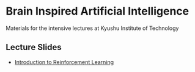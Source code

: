 # Brain Inspired Artificial Intelligence
Materials for the intensive lectures at Kyushu Institute of Technology

## Lecture Slides
- [Introduction to Reinforcement Learning](scripts/kyutech20190908-1.pdf)
